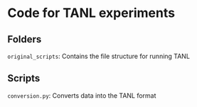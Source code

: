 # Code for TANL experiments

## Folders
`original_scripts`: Contains the file structure for running TANL

## Scripts
`conversion.py`: Converts data into the TANL format